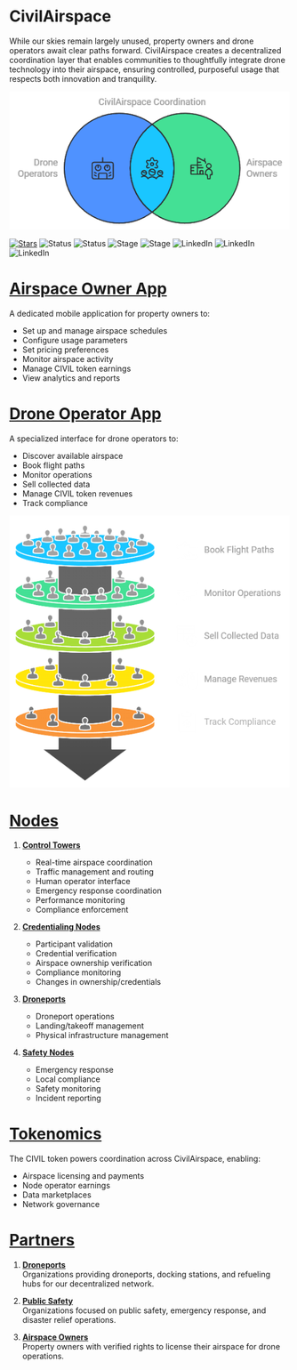 # CivilAirspace

While our skies remain largely unused, property owners and drone operators await clear paths forward. CivilAirspace creates a decentralized coordination layer that enables communities to thoughtfully integrate drone technology into their airspace, ensuring controlled, purposeful usage that respects both innovation and tranquility.

![CivilAirspace Coordination](docs/images/CivilAirspaceCoordination.png)

[![Stars](https://img.shields.io/github/stars/rolodexter/CivilAirspace?style=social)](https://github.com/rolodexter/CivilAirspace)
![Status](https://img.shields.io/badge/Status-In%20Development-yellow)
![Status](https://img.shields.io/badge/Status-In%20Development-yellow)
![Stage](https://img.shields.io/badge/Stage-Alpha-blue)
![Stage](https://img.shields.io/badge/Stage-Alpha-blue)
![LinkedIn](https://img.shields.io/badge/LinkedIn-Dan_Williams-0077B5?style=social&logo=linkedin) 
![LinkedIn](https://img.shields.io/badge/LinkedIn-Joe_Maristela-0077B5?style=social&logo=linkedin)
![LinkedIn](https://img.shields.io/badge/LinkedIn-Will_Tobin-0077B5?style=social&logo=linkedin)

# [Airspace Owner App](docs/Airspace_Owner_App.md)
A dedicated mobile application for property owners to:
- Set up and manage airspace schedules
- Configure usage parameters
- Set pricing preferences
- Monitor airspace activity
- Manage CIVIL token earnings
- View analytics and reports

# [Drone Operator App](docs/Drone_Operator_App.md)
A specialized interface for drone operators to:
- Discover available airspace
- Book flight paths
- Monitor operations
- Sell collected data
- Manage CIVIL token revenues
- Track compliance

![Drone Operations Management Funnel](docs/images/DroneOperationsManagementFunnel.png)

# [Nodes](docs/Nodes.md)

1. **[Control Towers](docs/Control_Towers.md)**
   - Real-time airspace coordination
   - Traffic management and routing
   - Human operator interface
   - Emergency response coordination
   - Performance monitoring
   - Compliance enforcement

2. **[Credentialing Nodes](docs/Credentialing_Nodes.md)**
   - Participant validation
   - Credential verification
   - Airspace ownership verification
   - Compliance monitoring
   - Changes in ownership/credentials

3. **[Droneports](docs/Droneports.md)**
   - Droneport operations
   - Landing/takeoff management
   - Physical infrastructure management

4. **[Safety Nodes](docs/Safety_Nodes.md)**
   - Emergency response
   - Local compliance
   - Safety monitoring
   - Incident reporting

# [Tokenomics](docs/Tokenomics.md)
The CIVIL token powers coordination across CivilAirspace, enabling:
- Airspace licensing and payments
- Node operator earnings
- Data marketplaces 
- Network governance

# [Partners](docs/partners/Partners.md)

1. **[Droneports](docs/partners/Droneports.md)**  
   Organizations providing droneports, docking stations, and refueling hubs for our decentralized network.

2. **[Public Safety](docs/partners/Public_Safety.md)**  
   Organizations focused on public safety, emergency response, and disaster relief operations.

3. **[Airspace Owners](docs/partners/Airspace_Owners.md)**  
   Property owners with verified rights to license their airspace for drone operations.